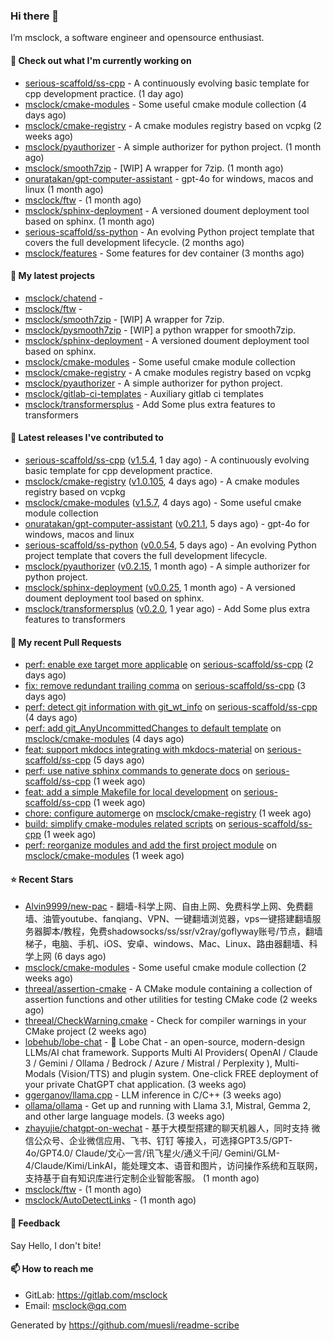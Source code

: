 ### Hi there 👋

I’m msclock, a software engineer and opensource enthusiast.

#### 👷 Check out what I'm currently working on

- [serious-scaffold/ss-cpp](https://github.com/serious-scaffold/ss-cpp) - A continuously evolving basic template for cpp development practice. (1 day ago)
- [msclock/cmake-modules](https://github.com/msclock/cmake-modules) - Some useful cmake module collection (4 days ago)
- [msclock/cmake-registry](https://github.com/msclock/cmake-registry) - A cmake modules registry based on vcpkg (2 weeks ago)
- [msclock/pyauthorizer](https://github.com/msclock/pyauthorizer) - A simple authorizer for python project. (1 month ago)
- [msclock/smooth7zip](https://github.com/msclock/smooth7zip) - [WIP] A wrapper for 7zip. (1 month ago)
- [onuratakan/gpt-computer-assistant](https://github.com/onuratakan/gpt-computer-assistant) - gpt-4o for windows, macos and linux (1 month ago)
- [msclock/ftw](https://github.com/msclock/ftw) -  (1 month ago)
- [msclock/sphinx-deployment](https://github.com/msclock/sphinx-deployment) - A versioned doument deployment tool based on sphinx. (1 month ago)
- [serious-scaffold/ss-python](https://github.com/serious-scaffold/ss-python) - An evolving Python project template that covers the full development lifecycle. (2 months ago)
- [msclock/features](https://github.com/msclock/features) - Some features for dev container (3 months ago)

#### 🌱 My latest projects

- [msclock/chatend](https://github.com/msclock/chatend) - 
- [msclock/ftw](https://github.com/msclock/ftw) - 
- [msclock/smooth7zip](https://github.com/msclock/smooth7zip) - [WIP] A wrapper for 7zip.
- [msclock/pysmooth7zip](https://github.com/msclock/pysmooth7zip) - [WIP] a python wrapper for smooth7zip.
- [msclock/sphinx-deployment](https://github.com/msclock/sphinx-deployment) - A versioned doument deployment tool based on sphinx.
- [msclock/cmake-modules](https://github.com/msclock/cmake-modules) - Some useful cmake module collection
- [msclock/cmake-registry](https://github.com/msclock/cmake-registry) - A cmake modules registry based on vcpkg
- [msclock/pyauthorizer](https://github.com/msclock/pyauthorizer) - A simple authorizer for python project.
- [msclock/gitlab-ci-templates](https://github.com/msclock/gitlab-ci-templates) - Auxiliary gitlab ci templates
- [msclock/transformersplus](https://github.com/msclock/transformersplus) - Add Some plus extra features to transformers

#### 🔭 Latest releases I've contributed to

- [serious-scaffold/ss-cpp](https://github.com/serious-scaffold/ss-cpp) ([v1.5.4](https://github.com/serious-scaffold/ss-cpp/releases/tag/v1.5.4), 1 day ago) - A continuously evolving basic template for cpp development practice.
- [msclock/cmake-registry](https://github.com/msclock/cmake-registry) ([v1.0.105](https://github.com/msclock/cmake-registry/releases/tag/v1.0.105), 4 days ago) - A cmake modules registry based on vcpkg
- [msclock/cmake-modules](https://github.com/msclock/cmake-modules) ([v1.5.7](https://github.com/msclock/cmake-modules/releases/tag/v1.5.7), 4 days ago) - Some useful cmake module collection
- [onuratakan/gpt-computer-assistant](https://github.com/onuratakan/gpt-computer-assistant) ([v0.21.1](https://github.com/onuratakan/gpt-computer-assistant/releases/tag/v0.21.1), 5 days ago) - gpt-4o for windows, macos and linux
- [serious-scaffold/ss-python](https://github.com/serious-scaffold/ss-python) ([v0.0.54](https://github.com/serious-scaffold/ss-python/releases/tag/v0.0.54), 5 days ago) - An evolving Python project template that covers the full development lifecycle.
- [msclock/pyauthorizer](https://github.com/msclock/pyauthorizer) ([v0.2.15](https://github.com/msclock/pyauthorizer/releases/tag/v0.2.15), 1 month ago) - A simple authorizer for python project.
- [msclock/sphinx-deployment](https://github.com/msclock/sphinx-deployment) ([v0.0.25](https://github.com/msclock/sphinx-deployment/releases/tag/v0.0.25), 1 month ago) - A versioned doument deployment tool based on sphinx.
- [msclock/transformersplus](https://github.com/msclock/transformersplus) ([v0.2.0](https://github.com/msclock/transformersplus/releases/tag/v0.2.0), 1 year ago) - Add Some plus extra features to transformers

#### 🔨 My recent Pull Requests

- [perf: enable exe target more applicable](https://github.com/serious-scaffold/ss-cpp/pull/323) on [serious-scaffold/ss-cpp](https://github.com/serious-scaffold/ss-cpp) (2 days ago)
- [fix: remove redundant trailing comma](https://github.com/serious-scaffold/ss-cpp/pull/322) on [serious-scaffold/ss-cpp](https://github.com/serious-scaffold/ss-cpp) (3 days ago)
- [perf: detect git information with git_wt_info](https://github.com/serious-scaffold/ss-cpp/pull/321) on [serious-scaffold/ss-cpp](https://github.com/serious-scaffold/ss-cpp) (4 days ago)
- [perf: add git_AnyUncommittedChanges to default template](https://github.com/msclock/cmake-modules/pull/116) on [msclock/cmake-modules](https://github.com/msclock/cmake-modules) (4 days ago)
- [feat: support mkdocs integrating with mkdocs-material](https://github.com/serious-scaffold/ss-cpp/pull/320) on [serious-scaffold/ss-cpp](https://github.com/serious-scaffold/ss-cpp) (5 days ago)
- [perf: use native sphinx commands to generate docs](https://github.com/serious-scaffold/ss-cpp/pull/317) on [serious-scaffold/ss-cpp](https://github.com/serious-scaffold/ss-cpp) (1 week ago)
- [feat: add a simple Makefile for local development](https://github.com/serious-scaffold/ss-cpp/pull/316) on [serious-scaffold/ss-cpp](https://github.com/serious-scaffold/ss-cpp) (1 week ago)
- [chore: configure automerge](https://github.com/msclock/cmake-registry/pull/155) on [msclock/cmake-registry](https://github.com/msclock/cmake-registry) (1 week ago)
- [build: simplify cmake-modules related scripts](https://github.com/serious-scaffold/ss-cpp/pull/314) on [serious-scaffold/ss-cpp](https://github.com/serious-scaffold/ss-cpp) (1 week ago)
- [perf: reorganize modules and add the first project module](https://github.com/msclock/cmake-modules/pull/115) on [msclock/cmake-modules](https://github.com/msclock/cmake-modules) (1 week ago)

#### ⭐ Recent Stars

- [Alvin9999/new-pac](https://github.com/Alvin9999/new-pac) - 翻墙-科学上网、自由上网、免费科学上网、免费翻墙、油管youtube、fanqiang、VPN、一键翻墙浏览器，vps一键搭建翻墙服务器脚本/教程，免费shadowsocks/ss/ssr/v2ray/goflyway账号/节点，翻墙梯子，电脑、手机、iOS、安卓、windows、Mac、Linux、路由器翻墙、科学上网 (6 days ago)
- [msclock/cmake-modules](https://github.com/msclock/cmake-modules) - Some useful cmake module collection (2 weeks ago)
- [threeal/assertion-cmake](https://github.com/threeal/assertion-cmake) - A CMake module containing a collection of assertion functions and other utilities for testing CMake code (2 weeks ago)
- [threeal/CheckWarning.cmake](https://github.com/threeal/CheckWarning.cmake) - Check for compiler warnings in your CMake project (2 weeks ago)
- [lobehub/lobe-chat](https://github.com/lobehub/lobe-chat) - 🤯 Lobe Chat - an open-source, modern-design LLMs/AI chat framework. Supports Multi AI Providers( OpenAI / Claude 3 / Gemini / Ollama / Bedrock / Azure / Mistral / Perplexity ), Multi-Modals (Vision/TTS) and plugin system. One-click FREE deployment of your private ChatGPT chat application. (3 weeks ago)
- [ggerganov/llama.cpp](https://github.com/ggerganov/llama.cpp) - LLM inference in C/C&#43;&#43; (3 weeks ago)
- [ollama/ollama](https://github.com/ollama/ollama) - Get up and running with Llama 3.1, Mistral, Gemma 2, and other large language models. (3 weeks ago)
- [zhayujie/chatgpt-on-wechat](https://github.com/zhayujie/chatgpt-on-wechat) - 基于大模型搭建的聊天机器人，同时支持 微信公众号、企业微信应用、飞书、钉钉 等接入，可选择GPT3.5/GPT-4o/GPT4.0/ Claude/文心一言/讯飞星火/通义千问/ Gemini/GLM-4/Claude/Kimi/LinkAI，能处理文本、语音和图片，访问操作系统和互联网，支持基于自有知识库进行定制企业智能客服。 (1 month ago)
- [msclock/ftw](https://github.com/msclock/ftw) -  (1 month ago)
- [msclock/AutoDetectLinks](https://github.com/msclock/AutoDetectLinks) -  (1 month ago)

#### 💬 Feedback

Say Hello, I don't bite!

#### 📫 How to reach me

- GitLab: https://gitlab.com/msclock
- Email: msclock@qq.com

Generated by https://github.com/muesli/readme-scribe

